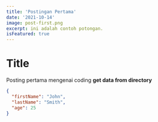 ```yaml
---
title: 'Postingan Pertama'
date: '2021-10-14'
image: post-first.png
excerpt: ini adalah contoh potongan.
isFeatured: true
---
```


# Title

Posting pertama mengenai coding **get data from directory**

```json
{
  "firstName": "John",
  "lastName": "Smith",
  "age": 25
}
```
